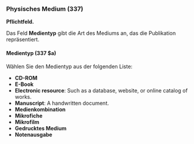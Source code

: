 ### Physisches Medium (337)

**Pflichtfeld.**

Das Feld **Medientyp** gibt die Art des Mediums an, das die Publikation repräsentiert.

#### Medientyp (337 $a)

Wählen Sie den Medientyp aus der folgenden Liste:

- **CD-ROM**
- **E-Book**
- **Electronic resource**: Such as a database, website, or online catalog of works.
- **Manuscript**: A handwritten document.
- **Medienkombination**
- **Mikrofiche**
- **Mikrofilm**
- **Gedrucktes Medium**
- **Notenausgabe**  
